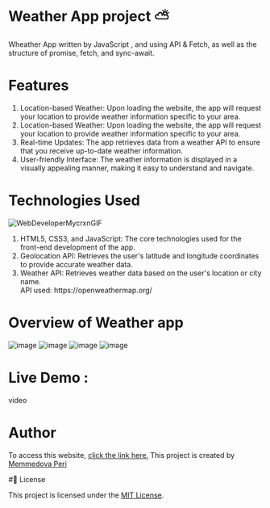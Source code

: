 # Weather App project ⛅

Wheather App written by JavaScript , and using API &amp; Fetch, as well as the structure of promise, fetch, and sync-await.

# Features 
<ol>
<li>
  Location-based Weather: Upon loading the website, the app will request your location to provide weather information specific to your area.
</li>
<li> 
    Location-based Weather: Upon loading the website, the app will request your location to provide weather information specific to your area.
</li>
  <li>
    Real-time Updates: The app retrieves data from a weather API to ensure that you receive up-to-date weather information.
  </li>
  <li>
    User-friendly Interface: The weather information is displayed in a visually appealing manner, making it easy to understand and navigate.
  </li>
</ol>

# Technologies Used 
![WebDeveloperMycrxnGIF](https://github.com/user-attachments/assets/f21c7c51-5508-45cd-9b46-bc473e7ae7b4)

<ol>
  <li>
HTML5, CSS3, and JavaScript: The core technologies used for the front-end development of the app.
  </li>
  <li>
Geolocation API: Retrieves the user's latitude and longitude coordinates to provide accurate weather data.
  </li>
  <li>
Weather API: Retrieves weather data based on the user's location or city name.
    <br>
    API used: https://openweathermap.org/
  </li>
</ol>

# Overview of Weather app
![image](https://github.com/user-attachments/assets/d47b7351-7aef-4832-b52e-9f7b52e3683f)
![image](https://github.com/user-attachments/assets/2ddeca5d-59e4-4b10-b043-2f74fb932956)
![image](https://github.com/user-attachments/assets/de75ea57-c121-4bc8-929f-6e418f19fefb)
![image](https://github.com/user-attachments/assets/261029ec-f30b-4250-a207-c6310f0738ea)

# Live Demo :
video

# Author
To access this website, [click the link here.](url)
This project is created by [Memmedova Peri]([url](https://github.com/iamperii))

#📃 License

This project is licensed under the [MIT License](./LICENSE).
